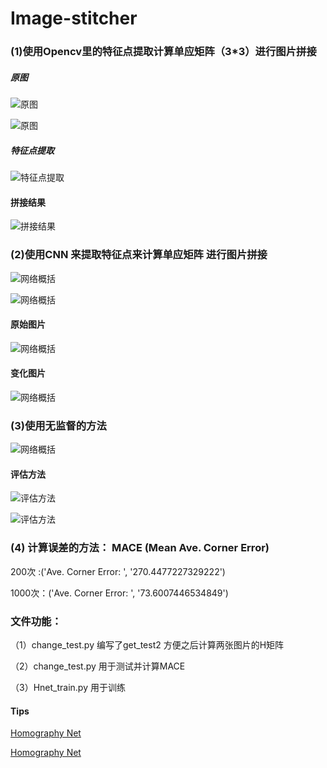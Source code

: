 # Image-stitcher

### (1)使用Opencv里的特征点提取计算单应矩阵（3*3）进行图片拼接

##### 原图

![原图](./pic/1.jpg)

![原图](./pic/2.jpg)

##### 特征点提取

![特征点提取](./pic/sift_keypoints_1.jpg)

#### 拼接结果

![拼接结果](./pic/result_1.jpg)

### (2)使用CNN 来提取特征点来计算单应矩阵 进行图片拼接

![网络概括](./pic/1.png)


![网络概括](./pic/2.png)


#### 原始图片

![网络概括](./pic/3.png)

#### 变化图片

![网络概括](./pic/4.png)


### (3)使用无监督的方法

![网络概括](./pic/unsuper_hnet.png)

#### 评估方法

![评估方法](./pic/hnet_pinggu.png)

![评估方法](./pic/hnet_pinggu2.png)


### (4) 计算误差的方法： MACE (Mean Ave. Corner Error)

200次 :('Ave. Corner Error: ', '270.4477227329222')

1000次：('Ave. Corner Error: ', '73.6007446534849')




### 文件功能：

（1）change_test.py  编写了get_test2 方便之后计算两张图片的H矩阵

（2）change_test.py 用于测试并计算MACE

（3）Hnet_train.py 用于训练




#### Tips

[Homography Net](https://arxiv.org/pdf/1606.03798.pdf)

[Homography Net](https://blog.csdn.net/ajing2014/article/details/53998866)
